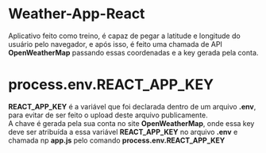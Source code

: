 # Weather-App-React
Aplicativo feito como treino, é capaz de pegar a latitude e longitude do usuário pelo navegador, e após isso, é feito uma chamada de API
**OpenWeatherMap** passando essas coordenadas e a key gerada pela conta.

# process.env.REACT_APP_KEY
**REACT_APP_KEY** é a variável que foi declarada dentro de um arquivo **.env**, para evitar de ser feito o upload deste arquivo publicamente. <br/>
A chave é gerada pela sua conta no site **OpenWeatherMap**, onde essa key deve ser atribuída a essa variável **REACT_APP_KEY** no arquivo 
**.env** e chamada np **app.js** pelo comando **process.env.REACT_APP_KEY**
